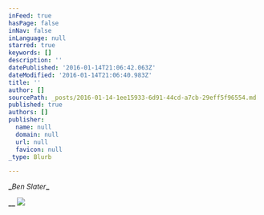 ```yaml
---
inFeed: true
hasPage: false
inNav: false
inLanguage: null
starred: true
keywords: []
description: ''
datePublished: '2016-01-14T21:06:42.063Z'
dateModified: '2016-01-14T21:06:40.983Z'
title: ''
author: []
sourcePath: _posts/2016-01-14-1ee15933-6d91-44cd-a7cb-29eff5f96554.md
published: true
authors: []
publisher:
  name: null
  domain: null
  url: null
  favicon: null
_type: Blurb

---
```

**_**_Ben Slater_**_**

**__**
![](https://the-grid-user-content.s3-us-west-2.amazonaws.com/1a9439dc-7bc3-42a8-aa5c-d9d679d5746a.jpg)